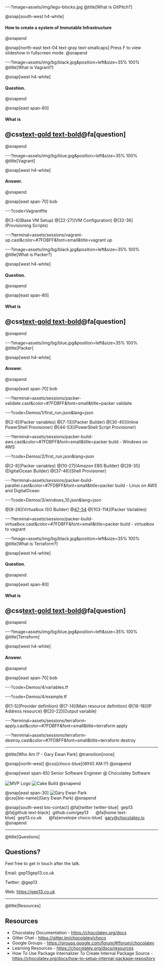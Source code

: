 ---?image=assets/img/lego-blocks.jpg
@title[What is GitPitch?]

@snap[south-west h4-white]
#### How to create a system of Immutable Infrastructure
@snapend

@snap[north-east text-04 text-gray text-smallcaps]
Press F to view slideshow in fullscreen mode.
@snapend

---?image=assets/img/bg/black.jpg&position=left&size=35% 100%
@title[What is Vagrant?]

@snap[west h4-white]
#### Question.
@snapend

@snap[east span-80]
#### What is
## @css[text-gold text-bold](Vagrant)@fa[question]
@snapend

---?image=assets/img/bg/blue.jpg&position=left&size=35% 100%
@title[Vagrant]

@snap[west h4-white]
#### Answer.
@snapend

@snap[east span-70]
bob

---?code=Vagrantfile

@[3-4](Base VM Setup)
@[22-27](VM Configuration)
@[32-36](Provisioning Scripts)

---?terminal=assets/sessions/vagrant-up.cast&color=#7FDBFF&font=small&title=vagrant up

---?image=assets/img/bg/black.jpg&position=left&size=35% 100%
@title[What is Packer?]

@snap[west h4-white]
#### Question.
@snapend

@snap[east span-80]
#### What is
## @css[text-gold text-bold](Packer)@fa[question]
@snapend

---?image=assets/img/bg/blue.jpg&position=left&size=35% 100%
@title[Packer]

@snap[west h4-white]
#### Answer.
@snapend

@snap[east span-70]
bob

---?terminal=assets/sessions/packer-validate.cast&color=#7FDBFF&font=small&title=packer validate

---?code=Demos/1/first_run.json&lang=json

@[2-6](Packer variables)
@[7-13](Packer Builder)
@[30-40](Inline PowerShell Provisioner)
@[44-53](PowerShell Script Provisioner)


---?terminal=assets/sessions/packer-build-aws.cast&color=#7FDBFF&font=small&title=packer build - Windows on AWS

---?code=Demos/2/first_run.json&lang=json

@[2-8](Packer variables)
@[10-27](Amazon EBS Builder)
@[28-35](DigitalOcean Builder)
@[37-46](Shell Provisioner)

---?terminal=assets/sessions/packer-build-parallel.cast&color=#7FDBFF&font=small&title=packer build - Linux on AWS and DigitalOcean

---?code=Demos/3/windows_10.json&lang=json

@[8-26](Virtualbox ISO Builder)
@[47-54](Post-Processor)
@[103-114](Packer Variables)

---?terminal=assets/sessions/packer-build-virtualbox.cast&color=#7FDBFF&font=small&title=packer build - virtualbox to vagrant

---?image=assets/img/bg/black.jpg&position=left&size=35% 100%
@title[What is Terraform?]

@snap[west h4-white]
#### Question.
@snapend

@snap[east span-80]
#### What is
## @css[text-gold text-bold](Terraform)@fa[question]
@snapend

---?image=assets/img/bg/blue.jpg&position=left&size=35% 100%
@title[Terraform]

@snap[west h4-white]
#### Answer.
@snapend

@snap[east span-70]
bob

---?code=Demos/4/variables.tf

---?code=Demos/4/example.tf

@[1-5](Provider definition)
@[7-14](Main resource definition)
@[16-18](IP Address resource)
@[20-22](Output variable)

---?terminal=assets/sessions/terraform-apply.cast&color=#7FDBFF&font=small&title=terraform apply

---?terminal=assets/sessions/terraform-destroy.cast&color=#7FDBFF&font=small&title=terraform destroy

---

@title[Who Am I? - Gary Ewan Park]
@transition[none]

@snap[north-west]
@css[choco-blue](WHO AM I?)
@snapend

@snap[west span-65]
Senior Software Engineer @ Chocolatey Software
<br>
<br>
![MVP Logo](assets/img/mvp.jpg)
![Cake Build](assets/img/cake.png)
@snapend

@snap[east span-30]
![Gary Ewan Park](assets/img/gary-avatar.png)
<br>
@css[bio-name](Gary Ewan Park)
@snapend

@snap[south-west bio-contact]
@fa[twitter twitter-blue]&nbsp;&nbsp;gep13&nbsp;&nbsp;&nbsp;&nbsp;&nbsp;
@fa[github text-black]&nbsp;&nbsp;github.com/gep13&nbsp;&nbsp;&nbsp;&nbsp;&nbsp;
@fa[home text-blue]&nbsp;&nbsp;gep13.co.uk&nbsp;&nbsp;&nbsp;&nbsp;&nbsp;
@fa[envelope choco-blue]&nbsp;&nbsp;gary@chocolatey.io
@snapend

---

@title[Questions]
## Questions?

Feel free to get in touch after the talk.

Email: gep13gep13.co.uk

Twitter: @gep13

Web: https://gep13.co.uk

---

@title[Resources]
## Resources

* Chocolatey Documentation - https://chocolatey.org/docs
* Gitter Chat - https://gitter.im/chocolatey/choco
* Google Groups - https://groups.google.com/forum/#!forum/chocolatey
* Learning Resources - https://chocolatey.org/docs/resources
* How To Use Package Internalizer To Create Internal Package Source - https://chocolatey.org/docs/how-to-setup-internal-package-repository
